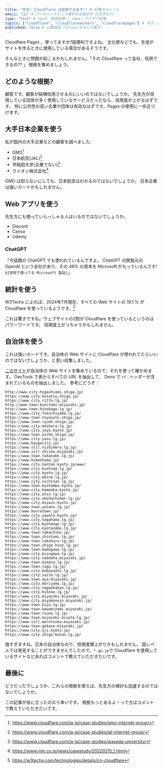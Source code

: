 ```yaml
---
title: "先生! Cloudflare は信用できます!" # 記事のタイトル
emoji: "🧑‍🏫" # アイキャッチとして使われる絵文字（1文字だけ）
type: "tech" # tech: 技術記事 / idea: アイデア記事
topics: ["cloudflare", "cloudflareworkers", "cloudflarepages"] # タグ。["markdown", "rust", "aws"]のように指定する
published: false # 公開設定（falseにすると下書き）
---
```

Cloudflare Pages 、使ってますか?超便利ですよね。
文化祭などでも、生徒がサイトを作るときに使用している場合があるそうです。

そんなときに問題が起こるかもしれません。「その Cloudflare って会社、信用できるの?? 」
根拠を集めましょう。

## どのような根拠?
顧客です。顧客が結構信用させるのにいいのではないでしょうか。
先生方が信用している団体が多く使用しているサービスだったなら、信用度が上がるはずです。
特に公共性の高い企業や団体は有効なはずです。Pages の使用に一歩近づけます。

## 大手日本企業を使う
私が国内の大手企業などの顧客を調べました:

* GMO[^gmo]
* 日本航空(JAL)[^jal]
* 早稲田大学(企業でない)[^waseda]
* ライオン株式会社[^lion]

GMO は知らないにしても、日本航空はわかるのではないでしょうか。
日本企業は強いカードかもしれません。

[^gmo]: https://www.cloudflare.com/ja-jp/case-studies/gmo-internet-group/
[^jal]: https://www.cloudflare.com/ja-jp/case-studies/jal-internet-group/
[^waseda]: https://www.cloudflare.com/ja-jp/case-studies/waseda-university/
[^lion]: https://www.mki.co.jp/news/casestudy/20220215_1.html

## Web アプリを使う
先生方にも使っていらっしゃる人はいるのではないでしょうか。

* Discord
* Canva
* Udemy

### ChatGPT
「今話題の ChatGPT でも使われているんですよ。
ChatGPT の開発元の OpenAI という会社があり、その 49% の資本を Microsoft がもっているんです!
`${学校で使ってる Microsoft 製品}`」

## 統計を使う
W3Techs によれば、2024年7月現在、すべての Web サイトの 19.1 % が Cloudflare を使っているようです。[^w3techs]

これは驚きですね。ウェブサイトの2割が Cloudflare を使っているというのはパワーワードです。
信用度上がっちゃうかもしれません。

[^w3techs]: https://w3techs.com/technologies/details/cn-cloudflare

## 自治体を使う
これは強いカードです。自治体の Web サイトに Cloudflare が使われてたらいいのではないでしょうか、と思い収集しました。

[このサイト](https://uub.jp/opm/ml_homepage.html)が自治体の Web サイトを集めているので、それを使って確かめます。
DevTools で表からすべての URL を抽出して、 Deno で `cf-` ヘッダーが含まれているものを抽出しました。
参考にどうぞ：
```
http://www.city.higashiomi.shiga.jp/
https://www.city.kusatsu.shiga.jp/
https://www.city.ritto.lg.jp/
http://www.town.kunitomi.miyazaki.jp/
http://www.town.hinokage.lg.jp/
https://www.city.fukuchiyama.lg.jp/
https://www.town.toyosato.shiga.jp/
https://www.town.ryuoh.shiga.jp/
https://www.city.maibara.lg.jp/
https://www.city.joyo.kyoto.jp/
https://www.town.aisho.shiga.jp/
https://www.city.yasu.lg.jp/
https://www.hyugacity.jp/
https://www.vill.nishimera.lg.jp/
https://www.vill.shiiba.miyazaki.jp/
https://www.town.takanabe.lg.jp/
https://www.himeshima.jp/
https://www.city.nantan.kyoto.jp/www/
https://www.city.kushima.lg.jp/
https://www.city.kyoto.lg.jp/
https://www.city.ebino.lg.jp/
https://www.city.nichinan.lg.jp/
https://www.town.kyotamba.kyoto.jp/
https://www.city.kameoka.kyoto.jp/
https://www.city.otsu.lg.jp/
https://www.city.omihachiman.lg.jp/
https://www.city.miyazu.kyoto.jp/
https://www.town.yosano.lg.jp/
https://www.kouratown.jp/
https://www.city.yawata.kyoto.jp/
https://www.city.nagahama.lg.jp/
https://www.city.kyotango.lg.jp/
https://www.city.kyotanabe.lg.jp/
https://www.town-takachiho.jp/
https://www.town.shintomi.lg.jp/
https://www.town.takaharu.lg.jp/
https://www.town.shiga-hino.lg.jp/
https://www.town.kadogawa.lg.jp/
https://www.city.kizugawa.lg.jp/
https://www.city.nobeoka.miyazaki.jp/
https://www.town.mimata.lg.jp/
https://www.town.taga.lg.jp/
https://www.city.kobayashi.lg.jp/
https://www.city.saito.lg.jp/
https://www.town.aya.miyazaki.jp/
https://www.city.moriyama.lg.jp/
https://www.city.nagaokakyo.lg.jp/
https://www.city.hikone.lg.jp/
https://www.city.miyazaki.miyazaki.jp/
https://www.city.miyakonojo.miyazaki.jp/
https://www.town.kijo.lg.jp/
https://www.town.kawaminami.miyazaki.jp/
https://www.town.tsuno.lg.jp/
https://www.town.miyazaki-misato.lg.jp/
https://www.vill.morotsuka.miyazaki.jp/
https://www.town.gokase.miyazaki.jp/
https://www.city.uji.kyoto.jp/
https://www.city.shiga-konan.lg.jp/
```
強すぎますね。日本の自治体なので、信用度爆上がりかもしれません。
国レベルでは発見することができませんでしたので、`*.go.jp`で Cloudflare を使用しているサイトなどあればコメントで教えていただきたいです。

## 最後に
どうだったでしょうか、これらの根拠を使えば、先生方の検討も加速するのではないでしょうか。

この記事が役に立ったのなら幸いです。
根拠もっとあるよ！って方はコメントで教えていただきたいです。
